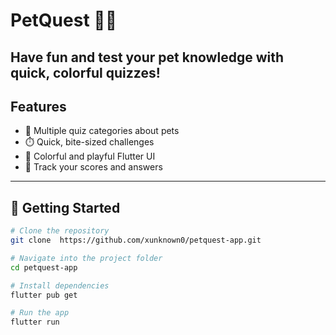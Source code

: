 # PetQuest 🐾🎉
Have fun and test your pet knowledge with quick, colorful quizzes!
---

## Features
- 🐶 Multiple quiz categories about pets
- ⏱️ Quick, bite-sized challenges
- 🎨 Colorful and playful Flutter UI
- 🚀 Track your scores and answers

---
## 🚀 Getting Started

```bash
# Clone the repository
git clone  https://github.com/xunknown0/petquest-app.git

# Navigate into the project folder
cd petquest-app

# Install dependencies
flutter pub get

# Run the app
flutter run




